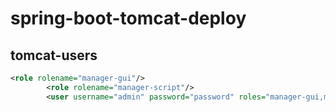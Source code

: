 # spring-boot-tomcat-deploy

## tomcat-users
```xml
<role rolename="manager-gui"/>
        <role rolename="manager-script"/>
        <user username="admin" password="password" roles="manager-gui,manager-script" />
```